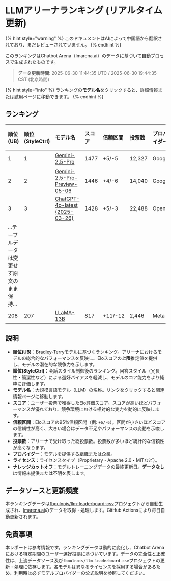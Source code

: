 # LLMアリーナランキング (リアルタイム更新)


{% hint style="warning" %}
このドキュメントはAIによって中国語から翻訳されており、まだレビューされていません。
{% endhint %}




このランキングはChatbot Arena（lmarena.ai）のデータに基づいて自動プロセスで生成されたものです。

> **データ更新時間**: 2025-06-30 11:44:35 UTC / 2025-06-30 19:44:35 CST (北京時間)

{% hint style="info" %}
ランキングの**モデル名**をクリックすると、詳細情報または試用ページに移動できます。
{% endhint %}

## ランキング

| 順位(UB) | 順位(StyleCtrl) | モデル名                                                                                                                         | スコア | 信頼区間    | 投票数      | プロバイダー                    | ライセンス                    | ナレッジカットオフ   |
|:---|:---|:---|:---|:---|:---|:---|:---|:---|
|        1 |               1 | [Gemini-2.5-Pro](http://aistudio.google.com/app/prompts/new_chat?model=gemini-2.5-pro)                                      | 1477 | +5/-5   | 12,327  | Google                 | Proprietary             | データなし     |
|        2 |               2 | [Gemini-2.5-Pro-Preview-05-06](http://aistudio.google.com/app/prompts/new_chat?model=gemini-2.5-pro-preview-05-06)          | 1446 | +4/-6   | 14,040  | Google                 | Proprietary             | データなし     |
|        3 |               3 | [ChatGPT-4o-latest (2025-03-26)](https://x.com/OpenAI/status/1905331956856050135)                                           | 1428 | +5/-3   | 22,488  | OpenAI                 | Proprietary             | データなし     |
| ...テーブルデータは変更せず原文のまま保持... |
|      208 |             207 | [LLaMA-13B](https://arxiv.org/abs/2302.13971)                                                                               |  817 | +11/-12 | 2,446   | Meta                   | Non-commercial          | 2023/2   |

## 説明

- **順位(UB)**：Bradley-Terryモデルに基づくランキング。アリーナにおけるモデルの総合的なパフォーマンスを反映し、Eloスコアの**上限**推定値を提供し、モデルの潜在的な競争力を示します。
- **順位(StyleCtrl)**：会話スタイル制御後のランキング。回答スタイル（冗長性・簡潔性など）による選好バイアスを軽減し、モデルのコア能力をより純粋に評価します。
- **モデル名**：大規模言語モデル（LLM）の名称。リンクをクリックすると関連情報ページに移動します。
- **スコア**：ユーザー投票で獲得したElo評価スコア。スコアが高いほどパフォーマンスが優れており、競争環境における相対的な実力を動的に反映します。
- **信頼区間**：Eloスコアの95%信頼区間（例: `+6/-6`）。区間が小さいほどスコアの信頼性が高く、大きい場合はデータ不足やパフォーマンスの変動を示唆します。
- **投票数**：アリーナで受け取った総投票数。投票数が多いほど統計的な信頼性が高くなります。
- **プロバイダー**：モデルを提供する組織または企業。
- **ライセンス**：ライセンスタイプ（Proprietary・Apache 2.0・MITなど）。
- **ナレッジカットオフ**：モデルトレーニングデータの最終更新日。**データなし**は情報未提供または不明を表します。

## データソースと更新頻度

本ランキングデータは[fboulnois/llm-leaderboard-csv](https://github.com/fboulnois/llm-leaderboard-csv)プロジェクトから自動生成され、[lmarena.ai](https://lmarena.ai/)のデータを取得・処理します。GitHub Actionsにより毎日自動更新されます。

## 免責事項

本レポートは参考情報です。ランキングデータは動的に変化し、Chatbot Arenaにおける特定期間のユーザー選好投票に基づいています。データの完全性と正確性は、上流データソース及び`fboulnois/llm-leaderboard-csv`プロジェクトの更新・処理に依存します。各モデルは異なるライセンスを採用する場合があるため、利用時は必ずモデルプロバイダーの公式説明を参照してください。
